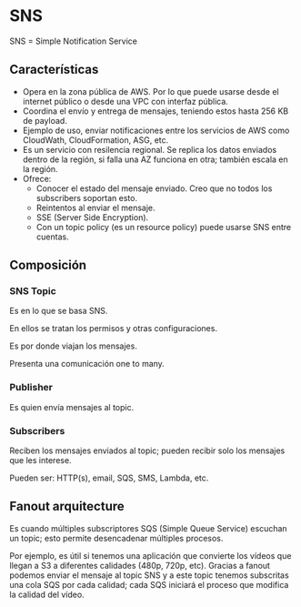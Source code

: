 # SNS

SNS = Simple Notification Service

## Características

- Opera en la zona pública de AWS. Por lo que puede usarse desde el internet público o desde una VPC con interfaz pública.
- Coordina el envío y entrega de mensajes, teniendo estos hasta 256 KB de payload.
- Ejemplo de uso, enviar notificaciones entre los servicios de AWS como CloudWath, CloudFormation, ASG, etc.
- Es un servicio con resilencia regional. Se replica los datos enviados dentro de la región, si falla una AZ funciona en otra; también escala en la región.
- Ofrece:
  - Conocer el estado del mensaje enviado. Creo que no todos los subscribers soportan esto.
  - Reintentos al enviar el mensaje.
  - SSE (Server Side Encryption).
  - Con un topic policy (es un resource policy) puede usarse SNS entre cuentas.

## Composición

### SNS Topic

Es en lo que se basa SNS.

En ellos se tratan los permisos y otras configuraciones.

Es por donde viajan los mensajes.

Presenta una comunicación one to many.

### Publisher

Es quien envía mensajes al topic.

### Subscribers

Reciben los mensajes enviados al topic; pueden recibir solo los mensajes que les interese.

Pueden ser: HTTP(s), email, SQS, SMS, Lambda, etc.

## Fanout arquitecture

Es cuando múltiples subscriptores SQS (Simple Queue Service) escuchan un topic; esto permite desencadenar múltiples procesos.

Por ejemplo, es útil si tenemos una aplicación que convierte los vídeos que llegan a S3 a diferentes calidades (480p, 720p, etc). Gracias a fanout podemos enviar el mensaje al topic SNS y a este topic tenemos subscritas una cola SQS por cada calidad; cada SQS iniciará el proceso que modifica la calidad del vídeo.

